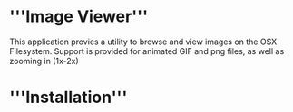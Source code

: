 '''Image Viewer'''
===


This application provies a utility to browse and view images on the OSX Filesystem. Support is provided for animated GIF and png files, as well as zooming in (1x-2x)



'''Installation'''
===
